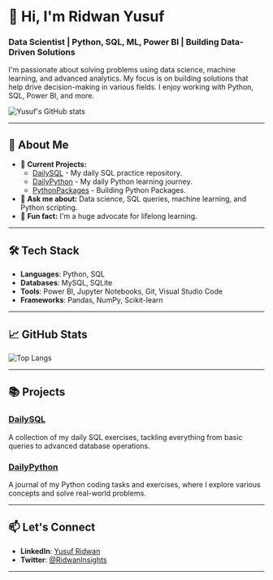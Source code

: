 # 👋 Hi, I'm Ridwan Yusuf

### Data Scientist | Python, SQL, ML, Power BI | Building Data-Driven Solutions

I'm passionate about solving problems using data science, machine learning, and advanced analytics. My focus is on building solutions that help drive decision-making in various fields. I enjoy working with Python, SQL, Power BI, and more.

![Yusuf's GitHub stats](https://github-readme-stats.vercel.app/api?username=GentRoyal&show_icons=true&theme=radical)

---

## 🚀 About Me
- 🔭 **Current Projects:**
  - [DailySQL](https://github.com/GentRoyal/DailySQL) - My daily SQL practice repository.
  - [DailyPython](https://github.com/GentRoyal/DailyPython) - My daily Python learning journey.
  - [PythonPackages](https://github.com/GentRoyal/mypackage) - Building Python Packages.
- 💬 **Ask me about:** Data science, SQL queries, machine learning, and Python scripting.
- 🤔 **Fun fact:** I'm a huge advocate for lifelong learning.

---

## 🛠 Tech Stack

- **Languages**: Python, SQL
- **Databases**: MySQL, SQLite
- **Tools**: Power BI, Jupyter Notebooks, Git, Visual Studio Code
- **Frameworks**: Pandas, NumPy, Scikit-learn

---

## 📈 GitHub Stats

![Top Langs](https://github-readme-stats.vercel.app/api/top-langs/?username=GentRoyal&layout=compact&theme=radical)

---

## 📚 Projects

### [DailySQL](https://github.com/GentRoyal/DailySQL)
A collection of my daily SQL exercises, tackling everything from basic queries to advanced database operations.

### [DailyPython](https://github.com/GentRoyal/DailyPython)
A journal of my Python coding tasks and exercises, where I explore various concepts and solve real-world problems.

---

## 📫 Let's Connect

- **LinkedIn**: [Yusuf Ridwan](https://www.linkedin.com/in/yusufridwan)
- **Twitter**: [@RidwanInsights](https://twitter.com/RidwanInsights)

---
